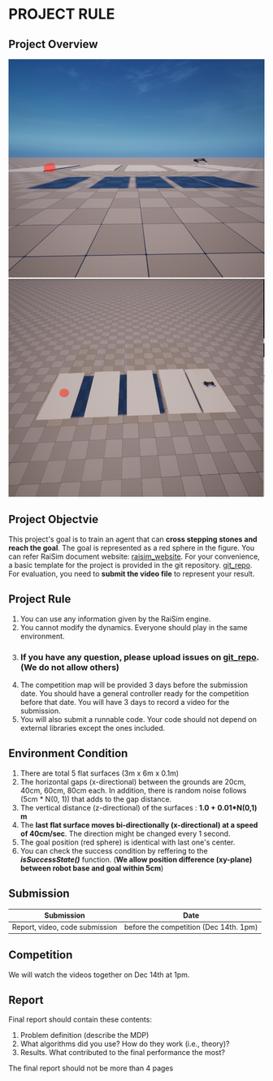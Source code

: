 PROJECT RULE
======

Project Overview
-----
![image1](image_1.png)
![image2](image_2.png)

Project Objectvie
-----
This project's goal is to train an agent that can **cross stepping stones and reach the goal**.
The goal is represented as a red sphere in the figure. 
You can refer RaiSim document website: [raisim_website](http://raisim.com/index.html). 
For your convenience, a basic template for the project is provided in the git repository. [git_repo](https://github.com/jhwangbo/ME491_2022_project). 
For evaluation, you need to **submit the video file** to represent your result.

Project Rule
-----
1. You can use any information given by the RaiSim engine.
2. You cannot modify the dynamics. Everyone should play in the same environment.
4. ### If you have any question, please upload issues on [git_repo](https://github.com/jhwangbo/ME491_2022_project). (We do not allow others)
5. The competition map will be provided 3 days before the submission date. You should have a general controller ready for the competition before that date. You will have 3 days to record a video for the submission.
6. You will also submit a runnable code. Your code should not depend on external libraries except the ones included.


Environment Condition
-----
1. There are total 5 flat surfaces (3m x 6m x 0.1m)
2. The horizontal gaps (x-directional) between the grounds are 20cm, 40cm, 60cm, 80cm each. In addition, there is random noise follows (5cm * N(0, 1)) that adds to the gap distance. 
3. The vertical distance (z-directional) of the surfaces : **1.0 + 0.01*N(0,1) m**  
4. The **last flat surface moves bi-directionally (x-directional) at a speed of 40cm/sec**. The direction might be changed 
every 1 second.
5. The goal position (red sphere) is identical with last one's center. 
6. You can check the success condition by reffering to the **_isSuccessState()_** function. (**We allow position difference (xy-plane) between robot base and goal within 5cm**)

Submission
------
| Submission       | Date |
|------------------|------|
| Report, video, code submission  | before the competition (Dec 14th. 1pm) |


Competition
-----
We will watch the videos together on Dec 14th at 1pm.

Report
-----
Final report should contain these contents:
1. Problem definition (describe the MDP)
2. What algorithms did you use? How do they work (i.e., theory)?
3. Results. What contributed to the final performance the most?

The final report should not be more than 4 pages
